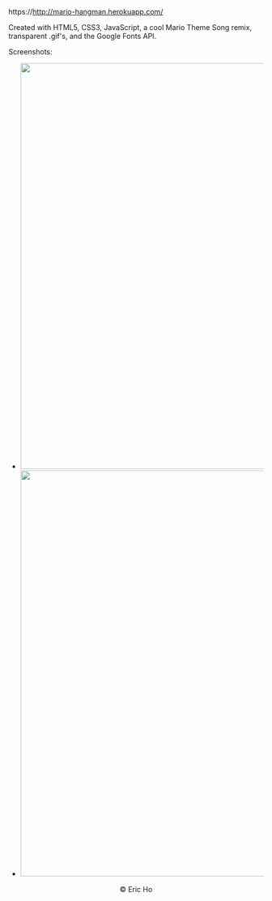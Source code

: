 https://http://mario-hangman.herokuapp.com/

Created with HTML5, CSS3, JavaScript, a cool Mario Theme Song remix, transparent .gif's, and the Google Fonts API.

Screenshots:

- <img src="https://raw.githubusercontent.com/eric-h0/marioHangman/master/screenshots/1.png" width="800px" height="auto"/>

- <img src="https://raw.githubusercontent.com/eric-h0/marioHangman/master/screenshots/2.png" width="800px" height="auto"/>


<p align="center">
&copy; Eric Ho
</p>

